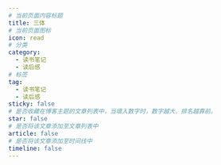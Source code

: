 ```yaml
---
# 当前页面内容标题
title: 三体
# 当前页面图标
icon: read
# 分类
category:
  - 读书笔记
  - 读后感
# 标签
tag:
  - 读书笔记
  - 读后感
sticky: false
# 是否收藏在博客主题的文章列表中，当填入数字时，数字越大，排名越靠前。
star: false
# 是否将该文章添加至文章列表中
article: false
# 是否将该文章添加至时间线中
timeline: false
---
```

